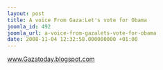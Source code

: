 ```yaml
---
layout: post
title: A voice From Gaza:Let's vote for Obama
joomla_id: 492
joomla_url: a-voice-from-gazalets-vote-for-obama
date: 2008-11-04 12:32:58.000000000 +01:00
---
```

<p><a href="www.Gazatoday.blogspot.com ">www.Gazatoday.blogspot.com </a></p>
